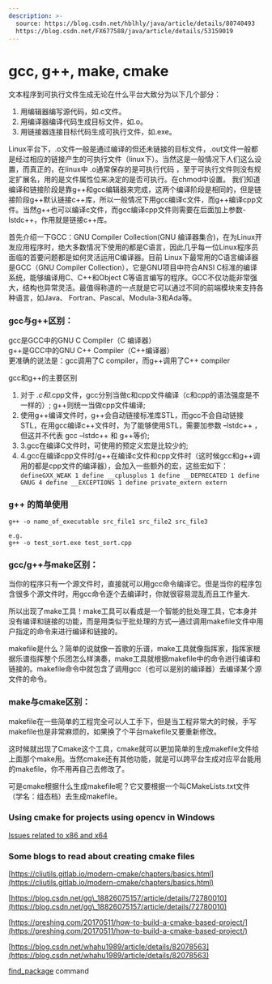 ```yaml
---
description: >-
  source: https://blog.csdn.net/hblhly/java/article/details/80740493
  https://blog.csdn.net/FX677588/java/article/details/53159019
---
```


# gcc, g++, make, cmake

文本程序到可执行文件生成无论在什么平台大致分为以下几个部分：

1. 用编辑器编写源代码，如.c文件。 
2. 用编译器编译代码生成目标文件，如.o。 
3. 用链接器连接目标代码生成可执行文件，如.exe。 

Linux平台下，.o文件一般是通过编译的但还未链接的目标文件，.out文件一般都是经过相应的链接产生的可执行文件（linux下）。当然这是一般情况下人们这么设置，而真正的，在linux中 .o通常保存的是可执行代码 ，至于可执行文件则没有规定扩展名，用的是文件属性位来决定的是否可执行。在chmod中设置。 我们知道编译和链接阶段是靠g++和gcc编辑器来完成，这两个编译阶段是相同的，但是链接阶段g++默认链接c++库，所以一般情况下用gcc编译c文件，而g++编译cpp文件。当然g++也可以编译c文件，而gcc编译cpp文件则需要在后面加上参数-lstdc++，作用就是链接c++库。 

首先介绍一下GCC：GNU Compiler Collection\(GNU 编译器集合\)，在为Linux开发应用程序时，绝大多数情况下使用的都是C语言，因此几乎每一位Linux程序员面临的首要问题都是如何灵活运用C编译器。目前 Linux下最常用的C语言编译器是GCC（GNU Compiler Collection），它是GNU项目中符合ANSI C标准的编译系统，能够编译用C、C++和Object C等语言编写的程序。GCC不仅功能非常强大，结构也异常灵活。最值得称道的一点就是它可以通过不同的前端模块来支持各种语言，如Java、 Fortran、Pascal、Modula-3和Ada等。

### gcc与g++区别：

gcc是GCC中的GNU C Compiler（C 编译器）  
g++是GCC中的GNU C++ Compiler（C++编译器）  
更准确的说法是：gcc调用了C compiler，而g++调用了C++ compiler

gcc和g++的主要区别

1. 对于 _.c和_.cpp文件，gcc分别当做c和cpp文件编译（c和cpp的语法强度是不一样的）; g++则统一当做cpp文件编译;
2. 使用g++编译文件时，g++会自动链接标准库STL，而gcc不会自动链接STL，在用gcc编译c++文件时，为了能够使用STL，需要加参数 –lstdc++ ，但这并不代表 gcc –lstdc++ 和 g++等价;
3. 3.gcc在编译C文件时，可使用的预定义宏是比较少的;
4. 4.gcc在编译cpp文件时/g++在编译c文件和cpp文件时（这时候gcc和g++调用的都是cpp文件的编译器），会加入一些额外的宏，这些宏如下： `defineGXX_WEAK 1 define __cplusplus 1 define __DEPRECATED 1 define GNUG 4 define __EXCEPTIONS 1 define private_extern extern`

### g++ 的简单使用

```text
g++ -o name_of_executable src_file1 src_file2 src_file3

e.g.
g++ -o test_sort.exe test_sort.cpp
```

### gcc/g++与make区别： 

当你的程序只有一个源文件时，直接就可以用gcc命令编译它。但是当你的程序包含很多个源文件时，用gcc命令逐个去编译时，你就很容易混乱而且工作量大.

所以出现了make工具！make工具可以看成是一个智能的批处理工具，它本身并没有编译和链接的功能，而是用类似于批处理的方式—通过调用makefile文件中用户指定的命令来进行编译和链接的。

makefile是什么？简单的说就像一首歌的乐谱，make工具就像指挥家，指挥家根据乐谱指挥整个乐团怎么样演奏，make工具就根据makefile中的命令进行编译和链接的。makefile命令中就包含了调用gcc（也可以是别的编译器）去编译某个源文件的命令。

### make与cmake区别： 

makefile在一些简单的工程完全可以人工手下，但是当工程非常大的时候，手写makefile也是非常麻烦的，如果换了个平台makefile又要重新修改。

这时候就出现了Cmake这个工具，cmake就可以更加简单的生成makefile文件给上面那个make用。当然cmake还有其他功能，就是可以跨平台生成对应平台能用的makefile，你不用再自己去修改了。

可是cmake根据什么生成makefile呢？它又要根据一个叫CMakeLists.txt文件（学名：组态档）去生成makefile。 

### Using cmake for projects using opencv in Windows

[](https://www.learnopencv.com/install-opencv3-on-windows/)

[Issues related to x86 and x64](https://answers.opencv.org/question/200302/error-using-cmake-on-windows-with-visual-studio-2017-and-opencv-343/)

### Some blogs to read about creating cmake files

[https://cliutils.gitlab.io/modern-cmake/chapters/basics.html](https://cliutils.gitlab.io/modern-cmake/chapters/basics.html)

[https://blog.csdn.net/gg\_18826075157/article/details/72780010](https://blog.csdn.net/gg\_18826075157/article/details/72780010)

​[https://preshing.com/20170511/how-to-build-a-cmake-based-project/](https://preshing.com/20170511/how-to-build-a-cmake-based-project/)

[https://blog.csdn.net/whahu1989/article/details/82078563](https://blog.csdn.net/whahu1989/article/details/82078563)

[find\_package](https://zhuanlan.zhihu.com/p/97369704) command


